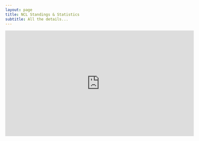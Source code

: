 ```yaml
---
layout: page
title: NCL Standings & Statistics
subtitle: All the details...
---
```

<iframe width="600" height="338" src="https://lookerstudio.google.com/embed/reporting/8dd25dc6-cc22-4076-9655-ebbc0e12529a/page/p_494d5ntu9c" frameborder="0" style="border:0" allowfullscreen></iframe>
